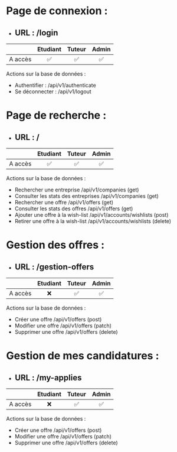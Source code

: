 # Page de connexion :
- ## URL : /login

||Etudiant|Tuteur|Admin|
|:-|:-:|:-:|:-:|
|A accès|✅|✅|✅|

Actions sur la base de données :
- Authentifier : /api/v1/authenticate
- Se déconnecter : /api/v1/logout

# Page de recherche :
- ## URL : /

||Etudiant|Tuteur|Admin|
|:-|:-:|:-:|:-:|
|A accès|✅|✅|✅|

Actions sur la base de données :
- Rechercher une entreprise /api/v1/companies (get)
- Consulter les stats des entreprises /api/v1/companies (get)
- Rechercher une offre /api/v1/offers (get)
- Consulter les stats des offres /api/v1/offers (get)
- Ajouter une offre à la wish-list /api/v1/accounts/wishlists (post)
- Retirer une offre à la wish-list /api/v1/accounts/wishlists (delete)

# Gestion des offres :
- ## URL : /gestion-offers

||Etudiant|Tuteur|Admin|
|:-|:-:|:-:|:-:|
|A accès|❌|✅|✅|

Actions sur la base de données :
- Créer une offre /api/v1/offers (post)
- Modifier une offre /api/v1/offers (patch)
- Supprimer une offre /api/v1/offers (delete)

# Gestion de mes candidatures :
- ## URL : /my-applies

||Etudiant|Tuteur|Admin|
|:-|:-:|:-:|:-:|
|A accès|❌|✅|✅|

Actions sur la base de données :
- Créer une offre /api/v1/offers (post)
- Modifier une offre /api/v1/offers (patch)
- Supprimer une offre /api/v1/offers (delete)